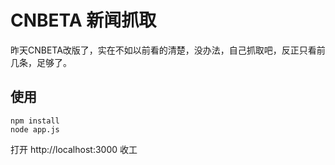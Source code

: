 # CNBETA 新闻抓取

昨天CNBETA改版了，实在不如以前看的清楚，没办法，自己抓取吧，反正只看前几条，足够了。

## 使用

````
npm install
node app.js
````

打开 http://localhost:3000
收工
